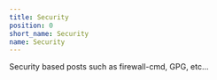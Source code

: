 ```yaml
---
title: Security
position: 0
short_name: Security
name: Security
---
```


Security based posts such as firewall-cmd, GPG, etc...